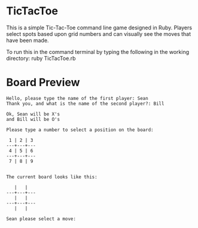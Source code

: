 # TicTacToe

This is a simple Tic-Tac-Toe command line game designed in Ruby.  Players select spots
based upon grid numbers and can visually see the moves that have been made.

To run this in the command terminal by typing the following in the working directory: 
ruby TicTacToe.rb

# Board Preview

```
Hello, please type the name of the first player: Sean
Thank you, and what is the name of the second player?: Bill
 
Ok, Sean will be X's
and Bill will be O's
 
Please type a number to select a position on the board: 
 
 1 | 2 | 3
---+---+---
 4 | 5 | 6
---+---+---
 7 | 8 | 9
 
 
The current board looks like this: 
 
   |   |  
---+---+---
   |   |  
---+---+---
   |   |  
 
Sean please select a move: 
```

